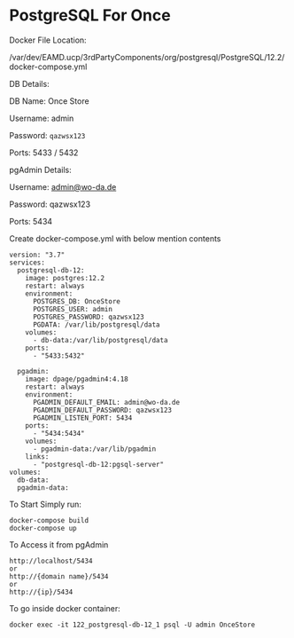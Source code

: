 # PostgreSQL For Once

Docker File Location:

/var/dev/EAMD.ucp/3rdPartyComponents/org/postgresql/PostgreSQL/12.2/docker-compose.yml

DB Details:

DB Name: Once Store

Username: admin

Password: `qazwsx123`

Ports: 5433 / 5432

pgAdmin Details:

Username: [admin@wo-da.de](mailto:admin@wo-da.de)

Password: qazwsx123

Ports: 5434

Create docker-compose.yml with below mention contents

```
version: "3.7"
services:
  postgresql-db-12:
    image: postgres:12.2
    restart: always
    environment:
      POSTGRES_DB: OnceStore
      POSTGRES_USER: admin
      POSTGRES_PASSWORD: qazwsx123
      PGDATA: /var/lib/postgresql/data
    volumes:
      - db-data:/var/lib/postgresql/data
    ports:
      - "5433:5432"
 
  pgadmin:
    image: dpage/pgadmin4:4.18
    restart: always
    environment:
      PGADMIN_DEFAULT_EMAIL: admin@wo-da.de
      PGADMIN_DEFAULT_PASSWORD: qazwsx123
      PGADMIN_LISTEN_PORT: 5434
    ports:
      - "5434:5434"
    volumes:
      - pgadmin-data:/var/lib/pgadmin
    links:
      - "postgresql-db-12:pgsql-server"
volumes:
  db-data:
  pgadmin-data:
```

To Start Simply run:

```
docker-compose build
docker-compose up
```

To Access it from pgAdmin

```
http://localhost/5434
or
http://{domain name}/5434
or 
http://{ip}/5434
```

To go inside docker container:

```
docker exec -it 122_postgresql-db-12_1 psql -U admin OnceStore
```